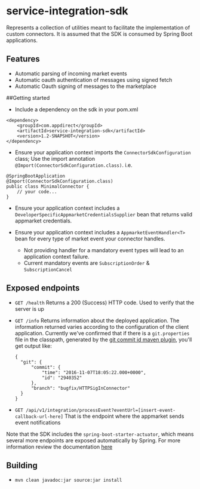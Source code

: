 # service-integration-sdk

Represents a collection of utilities meant to facilitate the implementation
of custom connectors. It is assumed that the SDK is consumed by
Spring Boot applications.

## Features
* Automatic parsing of incoming market events
* Automatic oauth authentication of messages using signed fetch
* Automatic Oauth signing of messages to the marketplace

##Getting started
* Include a dependency on the sdk in your pom.xml
```
<dependency>
    <groupId>com.appdirect</groupId>
    <artifactId>service-integration-sdk</artifactId>
    <version>1.2-SNAPSHOT</version>
</dependency>
```

* Ensure your application context imports the `ConnectorSdkConfiguration`
  class; Use the import annotation `@Import(ConnectorSdkConfiguration.class)`. i.e.
```
@SpringBootApplication
@Import(ConnectorSdkConfiguration.class)
public class MinimalConnector {
    // your code...
}
```

* Ensure your application context includes a `DeveloperSpecificAppmarketCredentialsSupplier` bean
  that returns valid appmarket credentials.

* Ensure your application context includes a `AppmarketEventHandler<T>` bean for every type of
  market event your connector handles.
  * Not providing handler for a mandatory event types will lead to an application context failure.
  * Current mandatory events are `SubscriptionOrder` & `SubscriptionCancel`

## Exposed endpoints
* `GET /health`
  Returns a 200 (Success) HTTP code. Used to verify that the server is up

* `GET /info`
  Returns information about the deployed application. The information returned varies
  according to the configuration of the client application. Currently we've 
  confirmed that if there is a `git.properties` file in the classpath, generated
  by the [git commit id maven plugin](https://github.com/ktoso/maven-git-commit-id-plugin),
  you'll get output like:
  ```
  {
  	"git": {
  		"commit": {
  			"time": "2016-11-07T18:05:22.000+0000",
  			"id": "2940352"
  		},
  		"branch": "bugfix/HTTPSigInConnector"
  	}
  }
  ```
* `GET /api/v1/integration/processEvent?eventUrl=[insert-event-callback-url-here]`
  That is the endpoint where the appmarket sends event notifications

Note that the SDK includes the `spring-boot-starter-actuator`, which 
means several more endpoints are exposed automatically by Spring.
For more information review the documentation [here](http://docs.spring.io/spring-boot/docs/1.4.1.RELEASE/reference/htmlsingle/#production-ready-endpoints)

## Building
* `mvn clean javadoc:jar source:jar install`
